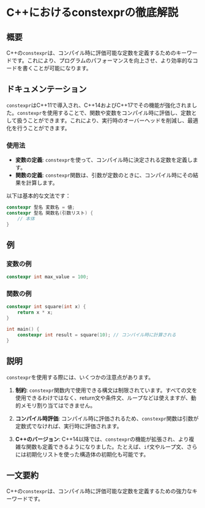 <!--
Meta Description: # C++におけるconstexprの徹底解説 ## 概要 C++の`constexpr`は、コンパイル時に評価可能な定数を定義するためのキーワードです。これにより、プログラムのパフォーマンスを向上させ、より効率的なコードを書くことが可能になります。 ## ドキュメンテーション `constexpr...
Meta Keywords: constexpr, int, cpp, これにより, square
-->

# C++におけるconstexprの徹底解説

## 概要
C++の`constexpr`は、コンパイル時に評価可能な定数を定義するためのキーワードです。これにより、プログラムのパフォーマンスを向上させ、より効率的なコードを書くことが可能になります。

## ドキュメンテーション
`constexpr`はC++11で導入され、C++14およびC++17でその機能が強化されました。`constexpr`を使用することで、関数や変数をコンパイル時に評価し、定数として扱うことができます。これにより、実行時のオーバーヘッドを削減し、最適化を行うことができます。

### 使用法
- **変数の定義**: `constexpr`を使って、コンパイル時に決定される定数を定義します。
- **関数の定義**: `constexpr`関数は、引数が定数のときに、コンパイル時にその結果を計算します。

以下は基本的な文法です：

```cpp
constexpr 型名 変数名 = 値;
constexpr 型名 関数名(引数リスト) {
    // 本体
}
```

## 例
### 変数の例

```cpp
constexpr int max_value = 100;
```

### 関数の例

```cpp
constexpr int square(int x) {
    return x * x;
}

int main() {
    constexpr int result = square(10); // コンパイル時に計算される
}
```

## 説明
`constexpr`を使用する際には、いくつかの注意点があります。

1. **制約**: `constexpr`関数内で使用できる構文は制限されています。すべての文を使用できるわけではなく、return文や条件文、ループなどは使えますが、動的メモリ割り当てはできません。
  
2. **コンパイル時評価**: コンパイル時に評価されるため、`constexpr`関数は引数が定数式でなければ、実行時に評価されます。

3. **C++のバージョン**: C++14以降では、`constexpr`の機能が拡張され、より複雑な関数も定義できるようになりました。たとえば、`if`文やループ文、さらには初期化リストを使った構造体の初期化も可能です。

## 一文要約
C++の`constexpr`は、コンパイル時に評価可能な定数を定義するための強力なキーワードです。